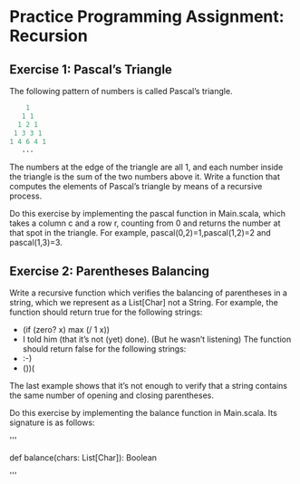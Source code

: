 # Practice Programming Assignment: Recursion

## Exercise 1: Pascal’s Triangle

The following pattern of numbers is called Pascal’s triangle.

```python
    1
   1 1
  1 2 1
 1 3 3 1
1 4 6 4 1
   ...

```
The numbers at the edge of the triangle are all 1, and each number inside the triangle is the sum of the two numbers above it. 
Write a function that computes the elements of Pascal’s triangle by means of a recursive process.

Do this exercise by implementing the pascal function in Main.scala, 
which takes a column c and a row r, counting from 0 and returns the number at that spot in the triangle. 
For example, pascal(0,2)=1,pascal(1,2)=2 and pascal(1,3)=3.

## Exercise 2: Parentheses Balancing

Write a recursive function which verifies the balancing of parentheses in a string, which we represent as a List[Char] not a String. For example, the function should return true for the following strings:

* (if (zero? x) max (/ 1 x))
* I told him (that it’s not (yet) done). (But he wasn’t listening)
The function should return false for the following strings:
* :-)
* ())(

The last example shows that it’s not enough to verify that a string contains the same number of opening and closing parentheses.

Do this exercise by implementing the balance function in Main.scala. Its signature is as follows:


'''

def balance(chars: List[Char]): Boolean


'''









